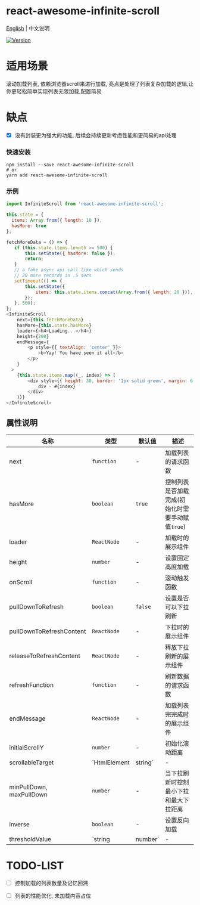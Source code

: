 # react-awesome-infinite-scroll

[English](./README.md) | 中文说明

[![Version](https://img.shields.io/badge/version-1.0.1-green)](https://www.npmjs.com/package/react-awesome-infinite-scroll)

# 适用场景

滚动加载列表, 依赖浏览器scroll来进行加载, 亮点是处理了列表复杂加载的逻辑,让你更轻松简单实现列表无限加载,配置简易
# 缺点

- [x] 没有封装更为强大的功能, 后续会持续更新考虑性能和更简易的api处理


### 快速安装
```
npm install --save react-awesome-infinite-scroll
# or
yarn add react-awesome-infinite-scroll
```

### 示例
```javascript
import InfiniteScroll from 'react-awesome-infinite-scroll';

this.state = {
  items: Array.from({ length: 10 }),
  hasMore: true
};

fetchMoreData = () => {
   if (this.state.items.length >= 500) {
       this.setState({ hasMore: false });
       return;
   }
   // a fake async api call like which sends
   // 20 more records in .5 secs
   setTimeout(() => {
       this.setState({
           items: this.state.items.concat(Array.from({ length: 20 })),
       });
   }, 500);
};
<InfiniteScroll
    next={this.fetchMoreData}
    hasMore={this.state.hasMore}
    loader={<h4>Loading...</h4>}
    height={200}
    endMessage={
        <p style={{ textAlign: 'center' }}>
            <b>Yay! You have seen it all</b>
        </p>
    }
  >
    {this.state.items.map((_, index) => (
        <div style={{ height: 30, border: '1px solid green', margin: 6, padding: 8 }} key={index} >
            div - #{index}
        </div>
    ))}
</InfiniteScroll>
```

## 属性说明

| 名称                          | 类型                  | 默认值                                                         | 描述                                                                                                      |
| ----------------------------- | --------------------- | -------------------------------------------------------------- | --------------------------------------------------------------------------------------------------------- |
| next                          | `function`            | -                                                              | 加载列表的请求函数                                                                                  |
| hasMore                       | `boolean`             | `true`                                                         | 控制列表是否加载完成(初始化时需要手动赋值`true`)                                                                               |
| loader                        | `ReactNode`           | -                                                              | 加载时的展示组件                                                  |
| height                        | `number`              | -                                                              | 设置固定高度加载                                                                              |
| onScroll                      | `function`            | -                                                              | 滚动触发函数              |
| pullDownToRefresh             | `boolean`             | `false`                                                        | 设置是否可以下拉刷新                         |
| pullDownToRefreshContent      | `ReactNode`           | -                                                              | 下拉时的展示组件                                                                                          |
| releaseToRefreshContent       | `ReactNode`           | -                                                              | 释放下拉刷新的展示组件                                                                                          |
| refreshFunction               | `function`            | -                                                              | 刷新数据的请求函数                                                                                          |
| endMessage                    | `ReactNode`           | -                                                              | 加载列表完完成时的展示组件                                                                                          |
| initialScrollY                | `number`              | -                                                              | 初始化滚动距离                                                                                         |
| scrollableTarget              | `HtmlElement | string`| -                                                              | 设置在该父元素内滚动,不设置默认body                                                                            |
| minPullDown, maxPullDown      | `number`              | -                                                              | 当下拉刷新时控制最小下拉和最大下拉距离                                                                                  |
| inverse                       | `boolean`             | -                                                              | 设置反向加载                                                                                  |
| thresholdValue                | `string | number`     | -                                                              | 阈值,用来控制滚动到什么程度(距离)触发加载                                                                                  |

# TODO-LIST
- [ ] 控制加载的列表数量及记忆回溯
- [ ] 列表的性能优化, 未加载内容占位



